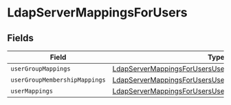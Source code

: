 # LdapServerMappingsForUsers


## Fields

| Field                                                                                                                                 | Type                                                                                                                                  | Required                                                                                                                              | Description                                                                                                                           |
| ------------------------------------------------------------------------------------------------------------------------------------- | ------------------------------------------------------------------------------------------------------------------------------------- | ------------------------------------------------------------------------------------------------------------------------------------- | ------------------------------------------------------------------------------------------------------------------------------------- |
| `userGroupMappings`                                                                                                                   | [LdapServerMappingsForUsersUserGroupMappings](../../models/shared/ldapservermappingsforusersusergroupmappings.md)                     | :heavy_minus_sign:                                                                                                                    | N/A                                                                                                                                   |
| `userGroupMembershipMappings`                                                                                                         | [LdapServerMappingsForUsersUserGroupMembershipMappings](../../models/shared/ldapservermappingsforusersusergroupmembershipmappings.md) | :heavy_minus_sign:                                                                                                                    | N/A                                                                                                                                   |
| `userMappings`                                                                                                                        | [LdapServerMappingsForUsersUserMappings](../../models/shared/ldapservermappingsforusersusermappings.md)                               | :heavy_minus_sign:                                                                                                                    | N/A                                                                                                                                   |